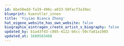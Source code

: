 ```yaml
---
id: 6be50edd-fa19-496c-a033-50facf3a39ac
blueprint: kuenstler_innen
title: 'Yiyiao Bianca Zhong'
hat_eigene_website_has_own_website: false
biographie_eintragen_create_artist_s_biography: false
updated_by: b1a43fd3-c865-4122-b6cc-50cfa81a1985
updated_at: 1688583468
---
```

